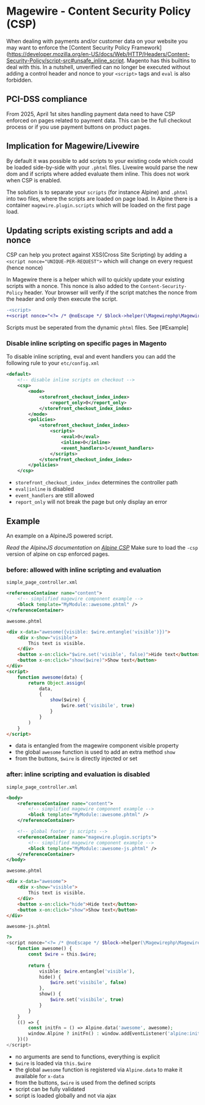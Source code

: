 # Magewire - Content Security Policy (CSP)
When dealing with payments and/or customer data on your website you may want to enforce the [Content Security Policy Framework](https://developer.mozilla.org/en-US/docs/Web/HTTP/Headers/Content-Security-Policy/script-src#unsafe_inline_script.
Magento has this builtins to deal with this. In a nutshell, unverified can no longer be executed without adding a control header and nonce
to your `<script>` tags and `eval` is also forbidden.

## PCI-DSS compliance
From 2025, April 1st sites handling payment data need to have CSP enforced on pages related to payment data. This can be the full checkout process or
if you use payment buttons on product pages.

## Implication for Magewire/Livewire
By default it was possible to add scripts to your existing code which could be loaded side-by-side with your `.phtml` files.
Livewire would parse the new dom and if scripts where added evaluate them inline. This does not work when CSP is enabled.

The solution is to separate your `scripts` (for instance Alpine) and `.phtml` into two files, where the scripts are loaded on page load.
In Alpine there is a container `magewire.plugin.scripts` which will be loaded on the first page load.

## Updating scripts existing scripts and add a nonce
CSP can help you protect against XSS(Cross Site Scripting) by adding a `<script nonce="UNIQUE-PER-REQUEST">` which will change on every request (hence nonce)

In Magewire there is a helper which will to quickly update your existing scripts with a nonce.
This nonce is also added to the `Content-Security-Policy` header. Your browser will verify if the script matches the nonce from the header and only then execute the script.

```diff
-<script>
+<script nonce="<?= /* @noEscape */ $block->helper(\Magewirephp\Magewire\Helper\CspNonceProvider::class)->generateNonce() ?>">
```

Scripts must be seperated from the dynamic `phtml` files. See [#Example]

### Disable inline scripting on specific pages in Magento
To disable inline scripting, eval and event handlers you can add the following rule to your `etc/config.xml`

```xml
<default>
    <!-- disable inline scripts on checkout -->
    <csp>
        <mode>
            <storefront_checkout_index_index>
                <report_only>0</report_only>
            </storefront_checkout_index_index>
        </mode>
        <policies>
            <storefront_checkout_index_index>
                <scripts>
                    <eval>0</eval>
                    <inline>0</inline>
                    <event_handlers>1</event_handlers>
                </scripts>
            </storefront_checkout_index_index>
        </policies>
    </csp>
```
- `storefront_checkout_index_index` determines the controller path
- `eval|inline` is disabled
- `event_handlers` are still allowed
- `report_only` will not break the page but only display an error

## Example
An example on a AlpineJS powered script.

_Read the AlpineJS documentation on [Alpine CSP](https://alpinejs.dev/advanced/csp)_
Make sure to load the `-csp` version of alpine on csp enforced pages. 

### before: allowed with inline scripting and evaluation
`simple_page_controller.xml`
```xml
<referenceContainer name="content">
    <!-- simplified magewire component example -->
    <block template="MyModule::awesome.phtml" />
</referenceContainer>
```

`awesome.phtml`
```html
<div x-data="awesome({visible: $wire.entangle('visible')})">
    <div x-show="visible">
        This text is visible.
    </div>
    <button x-on:click="$wire.set('visible', false)">Hide text</button>
    <button x-on:click="show($wire)">Show text</button>
</div>
<script>
    function awesome(data) {
        return Object.assign(
            data,
            {
                show($wire) {
                    $wire.set('visibile', true)
                }
            }
        )
    }
</script>
```
- data is entangled from the magewire component visible property
- the global `awesome` function is used to add an extra method `show`
- from the buttons, `$wire` is directly injected or set

### after: inline scripting and evaluation is disabled
`simple_page_controller.xml`
```xml
<body>
    <referenceContainer name="content">
        <!-- simplified magewire component example -->
        <block template="MyModule::awesome.phtml" />
    </referenceContainer>

    <!-- global footer js scripts -->
    <referenceContainer name="magewire.plugin.scripts">
        <!-- simplified magewire component example -->
        <block template="MyModule::awesome-js.phtml" />
    </referenceContainer>
</body>
```

`awesome.phtml`
```html
<div x-data="awesome">
    <div x-show="visible">
        This text is visible.
    </div>
    <button x-on:click="hide">Hide text</button>
    <button x-on:click="show">Show text</button>
</div>
```

`awesome-js.phtml`
```php
?>
<script nonce="<?= /* @noEscape */ $block->helper(\Magewirephp\Magewire\Helper\CspNonceProvider::class)->generateNonce() ?>">
    function awesome() {
        const $wire = this.$wire;
        
        return {
            visible: $wire.entangle('visible'),
            hide() {
                $wire.set('visibile', false)
            },
            show() {
                $wire.set('visibile', true)
            }
        }
    }
    (() => {
        const initFn = () => Alpine.data('awesome', awesome);
        window.Alpine ? initFn() : window.addEventListener('alpine:init', initFn, {once: true})
    })()
</script>
```
- no arguments are send to functions, everything is explicit
- `$wire` is loaded via `this.$wire`
- the global `awesome` function is registered via `Alpine.data` to make it available for `x-data`
- from the buttons, `$wire` is used from the defined scripts
- script can be fully validated
- script is loaded globally and not via ajax
